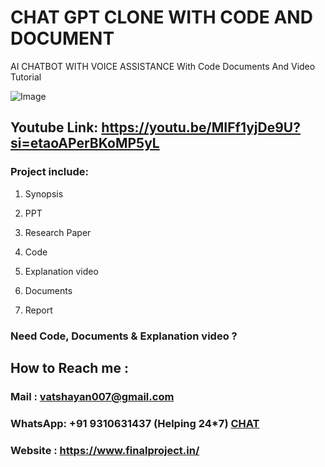 # CHAT GPT CLONE WITH CODE AND DOCUMENT
AI CHATBOT WITH VOICE ASSISTANCE With Code Documents And Video Tutorial

![Image](https://github.com/user-attachments/assets/6c140f5f-cf38-4051-94b9-e43c4de44841)

## Youtube Link: https://youtu.be/MIFf1yjDe9U?si=etaoAPerBKoMP5yL


### Project include: 

1. Synopsis

2. PPT

3. Research Paper


4. Code

5. Explanation video

6. Documents

7. Report


### Need Code, Documents & Explanation video ? 

## How to Reach me :

### Mail : vatshayan007@gmail.com 

### WhatsApp: +91 9310631437 (Helping 24*7) **[CHAT](https://wa.me/message/CHWN2AHCPMAZK1)** 

### Website : https://www.finalproject.in/

